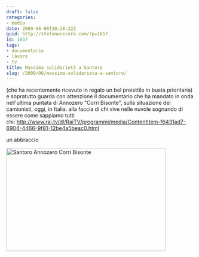```yaml
---
draft: false
categories:
- media
date: 2009-06-06T20:28:22Z
guid: http://stefanocecere.com/?p=1857
id: 1857
tags:
- documentario
- lavoro
- tv
title: Massima solidarietà a Santoro
slug: /2009/06/massima-solidarieta-a-santoro/
---
```


(che ha recentemente ricevuto in regalo un bel proiettile in busta prioritaria) e sopratutto guarda con attenzione il documentario che ha mandato in onda nell'ultima puntata di Annozero "Corri Bisonte", sulla situazione dei camionisti, oggi, in Italia. alla faccia di chi vive nelle nuvole sognando di essere come sappiamo tutti chi: <http://www.rai.tv/dl/RaiTV/programmi/media/ContentItem-f6431ad7-6904-4466-9f81-12be4a5beac0.html>

un abbraccio

[<img class="aligncenter size-full wp-image-1858" title="Santoro Annozero Corri Bisonte" src="http://stefanocecere.com/wp-content/uploads/sites/3/2009/06/sabtoro.png" alt="Santoro Annozero Corri Bisonte" width="427" height="275" srcset="http://stefanocecere.com/wp-content/uploads/sites/3/2009/06/sabtoro.png 427w, http://stefanocecere.com/wp-content/uploads/sites/3/2009/06/sabtoro-300x193.png 300w" sizes="(max-width: 427px) 100vw, 427px" />](http://www.rai.tv/dl/RaiTV/programmi/media/ContentItem-f6431ad7-6904-4466-9f81-12be4a5beac0.html)